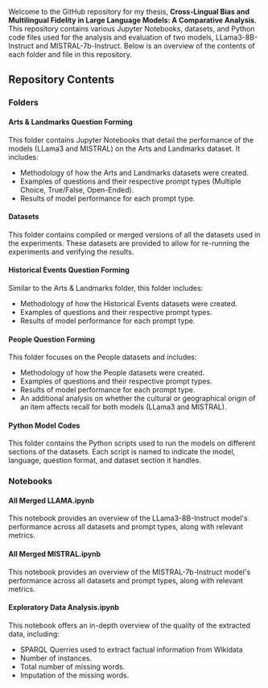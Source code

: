 Welcome to the GitHub repository for my thesis, **Cross-Lingual Bias and Multilingual Fidelity in Large Language
Models: A Comparative Analysis**. This repository contains various Jupyter Notebooks, datasets, and Python code files used for the analysis and evaluation of two models, LLama3-8B-Instruct and MISTRAL-7b-Instruct. Below is an overview of the contents of each folder and file in this repository.

## Repository Contents

### Folders

#### Arts & Landmarks Question Forming
This folder contains Jupyter Notebooks that detail the performance of the models (LLama3 and MISTRAL) on the Arts and Landmarks dataset. It includes:
- Methodology of how the Arts and Landmarks datasets were created.
- Examples of questions and their respective prompt types (Multiple Choice, True/False, Open-Ended).
- Results of model performance for each prompt type.

#### Datasets
This folder contains compiled or merged versions of all the datasets used in the experiments. These datasets are provided to allow for re-running the experiments and verifying the results.

#### Historical Events Question Forming
Similar to the Arts & Landmarks folder, this folder includes:
- Methodology of how the Historical Events datasets were created.
- Examples of questions and their respective prompt types.
- Results of model performance for each prompt type.

#### People Question Forming
This folder focuses on the People datasets and includes:
- Methodology of how the People datasets were created.
- Examples of questions and their respective prompt types.
- Results of model performance for each prompt type.
- An additional analysis on whether the cultural or geographical origin of an item affects recall for both models (LLama3 and MISTRAL).

#### Python Model Codes
This folder contains the Python scripts used to run the models on different sections of the datasets. Each script is named to indicate the model, language, question format, and dataset section it handles.

### Notebooks

#### All Merged LLAMA.ipynb
This notebook provides an overview of the LLama3-8B-Instruct model's performance across all datasets and prompt types, along with relevant metrics.

#### All Merged MISTRAL.ipynb
This notebook provides an overview of the MISTRAL-7b-Instruct model's performance across all datasets and prompt types, along with relevant metrics.

#### Exploratory Data Analysis.ipynb
This notebook offers an in-depth overview of the quality of the extracted data, including:
- SPARQL Querries used to extract factual information from Wikidata 
- Number of instances.
- Total number of missing words.
- Imputation of the missing words.
